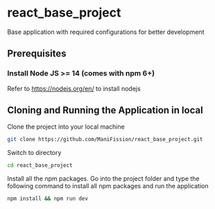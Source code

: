 # react_base_project
Base application with required configurations for better development

## Prerequisites

### Install Node JS >= 14 (comes with npm 6+)
Refer to https://nodejs.org/en/ to install nodejs

## Cloning and Running the Application in local

Clone the project into your local machine

```bash
git clone https://github.com/ManiFission/react_base_project.git
```

Switch to directory 

```bash
cd react_base_project
```

Install all the npm packages. Go into the project folder and type the following command to install all npm packages and run the application

```bash
npm install && npm run dev
```

